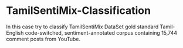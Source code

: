 # TamilSentiMix-Classification
In this case try to classify TamilSentiMix DataSet gold standard Tamil-English code-switched, sentiment-annotated corpus containing 15,744 comment posts from YouTube.
